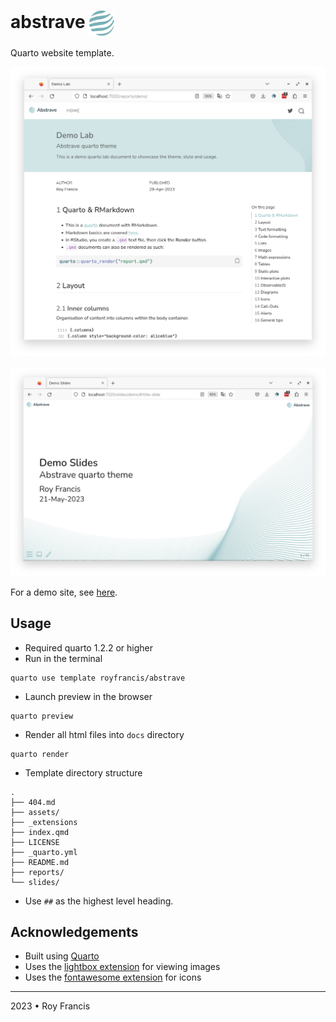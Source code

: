 # abstrave <span><a href="https://github.com/royfrancis/abstrave"><img src="assets/logo.png" style="height:40px;vertical-align:middle;"></a></span> 

Quarto website template.

![Report preview](preview-report.png)

![Slide preview](preview-slide.png)

For a demo site, see [here](https://royfrancis.github.io/abstrave).

## Usage

- Required quarto 1.2.2 or higher
- Run in the terminal

```
quarto use template royfrancis/abstrave
```

- Launch preview in the browser

```
quarto preview
```

- Render all html files into `docs` directory

```
quarto render
```


- Template directory structure

```
.
├── 404.md
├── assets/
├── _extensions
├── index.qmd
├── LICENSE
├── _quarto.yml
├── README.md
├── reports/
└── slides/
```

- Use `##` as the highest level heading.

## Acknowledgements

- Built using [Quarto](https://quarto.org/)
- Uses the [lightbox extension](https://github.com/quarto-ext/lightbox) for viewing images
- Uses the [fontawesome extension](https://github.com/quarto-ext/fontawesome) for icons

---

2023 • Roy Francis
